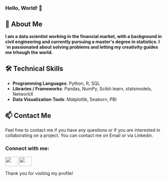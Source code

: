 ### Hello, World! 👋

## 📝 About Me
**I am a data scientist working in the financial market, with a background in civil engineering and currently pursuing a master's degree in statistics. I´m passionated about solving problems and letting my creativity guides me trhough the world.**


## 🛠️ Technical Skills

- **Programming Languages**: Python, R, SQL
- **Libraries / Frameworks**: Pandas, NumPy, Scikit-learn, statsmodels, NetworkX
- **Data Visualization Tools**: Matplotlib, Seaborn, PBI

## 📫 Contact Me

Feel free to contact me if you have any questions or if you are interested in collaborating on a project. You can contact me on Email or via Linkedin.
<h3 align="left">Connect with me:</h3>
<p align="left">
<a href="https://www.linkedin.com/in/jo%C3%A3o-felipin" target="blank"><img align="center" src="https://cdn.jsdelivr.net/npm/simple-icons@3.0.1/icons/linkedin.svg" alt="" height="30" width="40" /></a>
<a href="mailto:joaoed.felipin@gmail.com" target="blank"><img align="center" src="https://cdn.jsdelivr.net/npm/simple-icons@3.0.1/icons/gmail.svg" alt="" height="30" width="40" /></a>
</p>

Thank you for visiting my profile!
